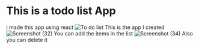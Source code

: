 # This is a todo list App 
i made this app using react 
![To do list](https://github.com/Biswaschhetri77/important/assets/128152125/31b3e216-e0ee-45ac-b5a9-0a6ca408201e)
This is the app I created
![Screenshot (32)](https://github.com/Biswaschhetri77/important/assets/128152125/34ef9651-6f91-470f-9a73-bf6853316523)
You can add the items in the list ![Screenshot (34)](https://github.com/Biswaschhetri77/important/assets/128152125/380778df-eed2-4d5f-a43a-6d378f7b45ba)
Also you can delete it
